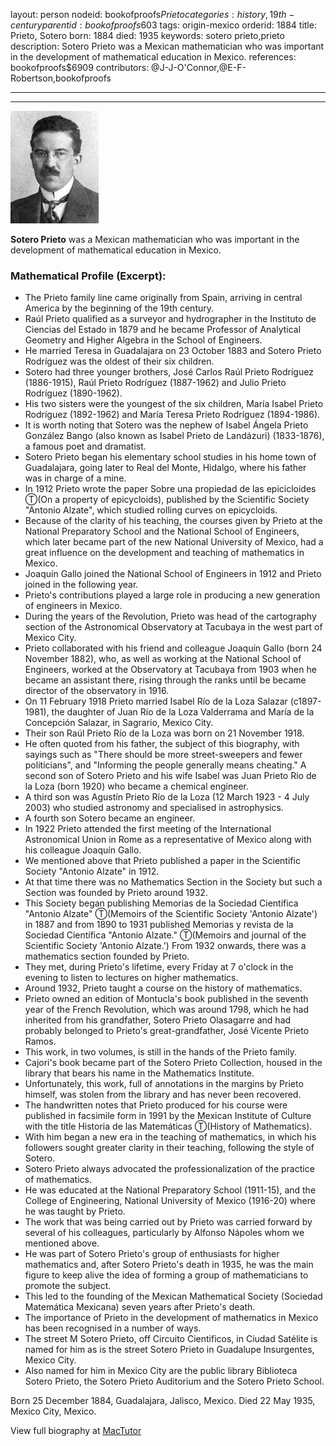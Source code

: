 layout: person
nodeid: bookofproofs$Prieto
categories: history,19th-century
parentid: bookofproofs$603
tags: origin-mexico
orderid: 1884
title: Prieto, Sotero
born: 1884
died: 1935
keywords: sotero prieto,prieto
description: Sotero Prieto was a Mexican mathematician who was important in the development of mathematical education in Mexico.
references: bookofproofs$6909
contributors: @J-J-O'Connor,@E-F-Robertson,bookofproofs

---



---

![Prieto.jpg](https://github.com/bookofproofs/bookofproofs.github.io/blob/main/_sources/_assets/images/portraits/Prieto.jpg?raw=true)

**Sotero Prieto** was a Mexican mathematician who was important in the development of mathematical education in Mexico.

### Mathematical Profile (Excerpt):
* The Prieto family line came originally from Spain, arriving in central America by the beginning of the 19th century.
* Raúl Prieto qualified as a surveyor and hydrographer in the Instituto de Ciencias del Estado in 1879 and he became Professor of Analytical Geometry and Higher Algebra in the School of Engineers.
* He married Teresa in Guadalajara on 23 October 1883 and Sotero Prieto Rodríguez was the oldest of their six children.
* Sotero had three younger brothers, José Carlos Raúl Prieto Rodríguez (1886-1915), Raúl Prieto Rodríguez (1887-1962) and Julio Prieto Rodríguez (1890-1962).
* His two sisters were the youngest of the six children, María Isabel Prieto Rodríguez (1892-1962) and María Teresa Prieto Rodríguez (1894-1986).
* It is worth noting that Sotero was the nephew of Isabel Ángela Prieto González Bango (also known as Isabel Prieto de Landázuri) (1833-1876), a famous poet and dramatist.
* Sotero Prieto began his elementary school studies in his home town of Guadalajara, going later to Real del Monte, Hidalgo, where his father was in charge of a mine.
* In 1912 Prieto wrote the paper Sobre una propiedad de las epicicloides Ⓣ(On a property of epicycloids), published by the Scientific Society "Antonio Alzate", which studied rolling curves on epicycloids.
* Because of the clarity of his teaching, the courses given by Prieto at the National Preparatory School and the National School of Engineers, which later became part of the new National University of Mexico, had a great influence on the development and teaching of mathematics in Mexico.
* Joaquín Gallo joined the National School of Engineers in 1912 and Prieto joined in the following year.
* Prieto's contributions played a large role in producing a new generation of engineers in Mexico.
* During the years of the Revolution, Prieto was head of the cartography section of the Astronomical Observatory at Tacubaya in the west part of Mexico City.
* Prieto collaborated with his friend and colleague Joaquín Gallo (born 24 November 1882), who, as well as working at the National School of Engineers, worked at the Observatory at Tacubaya from 1903 when he became an assistant there, rising through the ranks until be became director of the observatory in 1916.
* On 11 February 1918 Prieto married Isabel Río de la Loza Salazar (c1897-1981), the daughter of Juan Río de la Loza Valderrama and María de la Concepción Salazar, in Sagrario, Mexico City.
* Their son Raúl Prieto Río de la Loza was born on 21 November 1918.
* He often quoted from his father, the subject of this biography, with sayings such as "There should be more street-sweepers and fewer politicians", and "Informing the people generally means cheating." A second son of Sotero Prieto and his wife Isabel was Juan Prieto Rio de la Loza (born 1920) who became a chemical engineer.
* A third son was Agustín Prieto Río de la Loza (12 March 1923 - 4 July 2003) who studied astronomy and specialised in astrophysics.
* A fourth son Sotero became an engineer.
* In 1922 Prieto attended the first meeting of the International Astronomical Union in Rome as a representative of Mexico along with his colleague Joaquín Gallo.
* We mentioned above that Prieto published a paper in the Scientific Society "Antonio Alzate" in 1912.
* At that time there was no Mathematics Section in the Society but such a Section was founded by Prieto around 1932.
* This Society began publishing Memorias de la Sociedad Científica "Antonio Alzate" Ⓣ(Memoirs of the Scientific Society 'Antonio Alzate') in 1887 and from 1890 to 1931 published Memorias y revista de la Sociedad Científica "Antonio Alzate." Ⓣ(Memoirs and journal of the Scientific Society 'Antonio Alzate.') From 1932 onwards, there was a mathematics section founded by Prieto.
* They met, during Prieto's lifetime, every Friday at 7 o'clock in the evening to listen to lectures on higher mathematics.
* Around 1932, Prieto taught a course on the history of mathematics.
* Prieto owned an edition of Montucla's book published in the seventh year of the French Revolution, which was around 1798, which he had inherited from his grandfather, Sotero Prieto Olasagarre and had probably belonged to Prieto's great-grandfather, José Vicente Prieto Ramos.
* This work, in two volumes, is still in the hands of the Prieto family.
* Cajori's book became part of the Sotero Prieto Collection, housed in the library that bears his name in the Mathematics Institute.
* Unfortunately, this work, full of annotations in the margins by Prieto himself, was stolen from the library and has never been recovered.
* The handwritten notes that Prieto produced for his course were published in facsimile form in 1991 by the Mexican Institute of Culture with the title Historia de las Matemáticas Ⓣ(History of Mathematics).
* With him began a new era in the teaching of mathematics, in which his followers sought greater clarity in their teaching, following the style of Sotero.
* Sotero Prieto always advocated the professionalization of the practice of mathematics.
* He was educated at the National Preparatory School (1911-15), and the College of Engineering, National University of Mexico (1916-20) where he was taught by Prieto.
* The work that was being carried out by Prieto was carried forward by several of his colleagues, particularly by Alfonso Nápoles whom we mentioned above.
* He was part of Sotero Prieto's group of enthusiasts for higher mathematics and, after Sotero Prieto's death in 1935, he was the main figure to keep alive the idea of forming a group of mathematicians to promote the subject.
* This led to the founding of the Mexican Mathematical Society (Sociedad Matemática Mexicana) seven years after Prieto's death.
* The importance of Prieto in the development of mathematics in Mexico has been recognised in a number of ways.
* The street M Sotero Prieto, off Circuito Cientificos, in Ciudad Satélite is named for him as is the street Sotero Prieto in Guadalupe Insurgentes, Mexico City.
* Also named for him in Mexico City are the public library Biblioteca Sotero Prieto, the Sotero Prieto Auditorium and the Sotero Prieto School.

Born 25 December 1884, Guadalajara, Jalisco, Mexico. Died 22 May 1935, Mexico City, Mexico.

View full biography at [MacTutor](https://mathshistory.st-andrews.ac.uk/Biographies/Prieto/)

